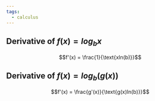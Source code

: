 ```yaml
---
tags:
  - calculus
---
```


## Derivative of $f(x) = log_{b}x$

$$f'(x) = \frac{1}{\text{xln(b)}}$$
## Derivative of $f(x) = log_{b}(g(x))$

$$f'(x) = \frac{g'(x)}{\text{g(x)ln(b)}}$$